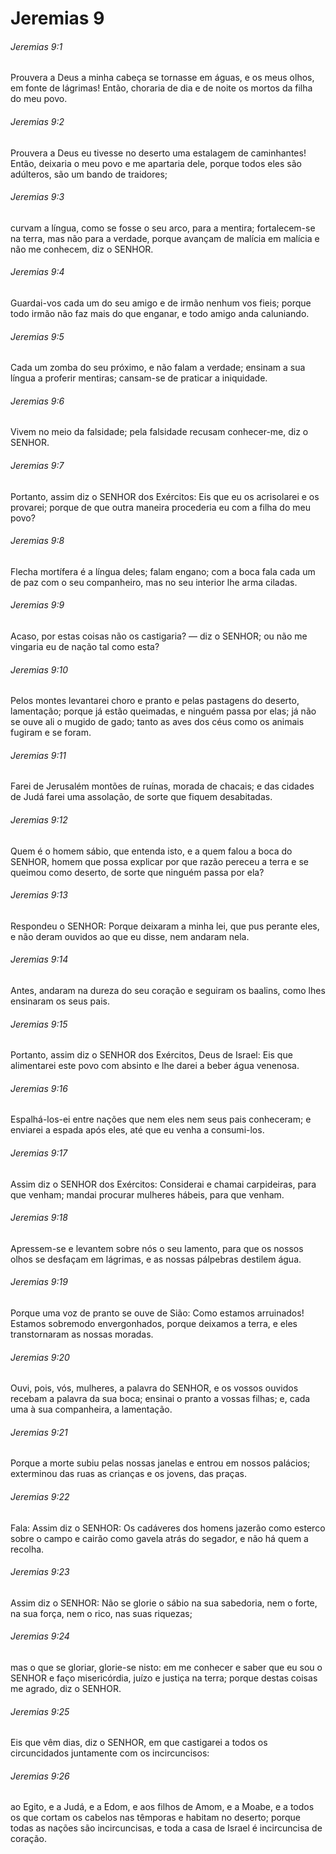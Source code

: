 # Jeremias 9

###### Jeremias 9:1

Prouvera a Deus a minha cabeça se tornasse em águas, e os meus olhos, em fonte de lágrimas! Então, choraria de dia e de noite os mortos da filha do meu povo.

###### Jeremias 9:2

Prouvera a Deus eu tivesse no deserto uma estalagem de caminhantes! Então, deixaria o meu povo e me apartaria dele, porque todos eles são adúlteros, são um bando de traidores;

###### Jeremias 9:3

curvam a língua, como se fosse o seu arco, para a mentira; fortalecem-se na terra, mas não para a verdade, porque avançam de malícia em malícia e não me conhecem, diz o SENHOR.

###### Jeremias 9:4

Guardai-vos cada um do seu amigo e de irmão nenhum vos fieis; porque todo irmão não faz mais do que enganar, e todo amigo anda caluniando.

###### Jeremias 9:5

Cada um zomba do seu próximo, e não falam a verdade; ensinam a sua língua a proferir mentiras; cansam-se de praticar a iniquidade.

###### Jeremias 9:6

Vivem no meio da falsidade; pela falsidade recusam conhecer-me, diz o SENHOR.

###### Jeremias 9:7

Portanto, assim diz o SENHOR dos Exércitos: Eis que eu os acrisolarei e os provarei; porque de que outra maneira procederia eu com a filha do meu povo?

###### Jeremias 9:8

Flecha mortífera é a língua deles; falam engano; com a boca fala cada um de paz com o seu companheiro, mas no seu interior lhe arma ciladas.

###### Jeremias 9:9

Acaso, por estas coisas não os castigaria? — diz o SENHOR; ou não me vingaria eu de nação tal como esta?

###### Jeremias 9:10

Pelos montes levantarei choro e pranto e pelas pastagens do deserto, lamentação; porque já estão queimadas, e ninguém passa por elas; já não se ouve ali o mugido de gado; tanto as aves dos céus como os animais fugiram e se foram.

###### Jeremias 9:11

Farei de Jerusalém montões de ruínas, morada de chacais; e das cidades de Judá farei uma assolação, de sorte que fiquem desabitadas.

###### Jeremias 9:12

Quem é o homem sábio, que entenda isto, e a quem falou a boca do SENHOR, homem que possa explicar por que razão pereceu a terra e se queimou como deserto, de sorte que ninguém passa por ela?

###### Jeremias 9:13

Respondeu o SENHOR: Porque deixaram a minha lei, que pus perante eles, e não deram ouvidos ao que eu disse, nem andaram nela.

###### Jeremias 9:14

Antes, andaram na dureza do seu coração e seguiram os baalins, como lhes ensinaram os seus pais.

###### Jeremias 9:15

Portanto, assim diz o SENHOR dos Exércitos, Deus de Israel: Eis que alimentarei este povo com absinto e lhe darei a beber água venenosa.

###### Jeremias 9:16

Espalhá-los-ei entre nações que nem eles nem seus pais conheceram; e enviarei a espada após eles, até que eu venha a consumi-los.

###### Jeremias 9:17

Assim diz o SENHOR dos Exércitos: Considerai e chamai carpideiras, para que venham; mandai procurar mulheres hábeis, para que venham.

###### Jeremias 9:18

Apressem-se e levantem sobre nós o seu lamento, para que os nossos olhos se desfaçam em lágrimas, e as nossas pálpebras destilem água.

###### Jeremias 9:19

Porque uma voz de pranto se ouve de Sião: Como estamos arruinados! Estamos sobremodo envergonhados, porque deixamos a terra, e eles transtornaram as nossas moradas.

###### Jeremias 9:20

Ouvi, pois, vós, mulheres, a palavra do SENHOR, e os vossos ouvidos recebam a palavra da sua boca; ensinai o pranto a vossas filhas; e, cada uma à sua companheira, a lamentação.

###### Jeremias 9:21

Porque a morte subiu pelas nossas janelas e entrou em nossos palácios; exterminou das ruas as crianças e os jovens, das praças.

###### Jeremias 9:22

Fala: Assim diz o SENHOR: Os cadáveres dos homens jazerão como esterco sobre o campo e cairão como gavela atrás do segador, e não há quem a recolha.

###### Jeremias 9:23

Assim diz o SENHOR: Não se glorie o sábio na sua sabedoria, nem o forte, na sua força, nem o rico, nas suas riquezas;

###### Jeremias 9:24

mas o que se gloriar, glorie-se nisto: em me conhecer e saber que eu sou o SENHOR e faço misericórdia, juízo e justiça na terra; porque destas coisas me agrado, diz o SENHOR.

###### Jeremias 9:25

Eis que vêm dias, diz o SENHOR, em que castigarei a todos os circuncidados juntamente com os incircuncisos:

###### Jeremias 9:26

ao Egito, e a Judá, e a Edom, e aos filhos de Amom, e a Moabe, e a todos os que cortam os cabelos nas têmporas e habitam no deserto; porque todas as nações são incircuncisas, e toda a casa de Israel é incircuncisa de coração.

